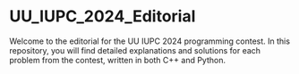 # UU_IUPC_2024_Editorial

Welcome to the editorial for the UU IUPC 2024 programming contest. In this repository, you will find detailed explanations and solutions for each problem from the contest, written in both C++ and Python.

